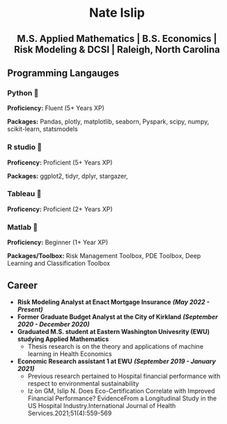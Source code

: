 # <p align="center"> Nate Islip </p>

## <p align="center"> M.S. Applied Mathematics | B.S. Economics | Risk Modeling & DCSI | Raleigh, North Carolina </p>

## Programming Langauges

### Python 🥇

**Proficiency:** Fluent (5+ Years XP)

**Packages:** Pandas, plotly, matplotlib, seaborn, Pyspark, scipy, numpy, scikit-learn, statsmodels

### R studio 🥈

**Proficency:** Proficient (5+ Years XP)

**Packages:** ggplot2, tidyr, dplyr, stargazer,  

### Tableau 🥈

**Proficency:** Proficient (2+ Years XP)

### Matlab 🥉

**Proficiency:** Beginner (1+ Year XP)

**Packages/Toolbox:** Risk Management Toolbox, PDE Toolbox, Deep Learning and Classification Toolbox

## Career

- **Risk Modeling Analyst at Enact Mortgage Insurance** ***(May 2022 - Present)***
- **Former Graduate Budget Analyst at the City of Kirkland** ***(September 2020 - December 2020)***
- **Graduated M.S. student at Eastern Washington Univesrity (EWU) studying Applied Mathematics**
  - Thesis research is on the theory and applications of machine learning in Health Economics
- **Economic Research assistant 1 at EWU** ***(September 2019 - January 2021)***
    - Previous research pertained to Hospital financial performance with respect to environmental sustainability
    -  Iz ́on GM, Islip N. Does Eco-Certification Correlate with Improved Financial Performance?  EvidenceFrom  a  Longitudinal  Study  in  the  US  Hospital  Industry.International Journal of Health Services.2021;51(4):559-569
